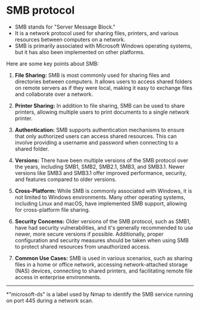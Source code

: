 # SMB protocol

* SMB stands for "Server Message Block."
* It is a network protocol used for sharing files, printers, and various resources between computers on a network.
* SMB is primarily associated with Microsoft Windows operating systems, but it has also been implemented on other platforms.

Here are some key points about SMB:

1. **File Sharing:** SMB is most commonly used for sharing files and directories between computers. It allows users to access shared folders on remote servers as if they were local, making it easy to exchange files and collaborate over a network.

2. **Printer Sharing:** In addition to file sharing, SMB can be used to share printers, allowing multiple users to print documents to a single network printer.

3. **Authentication:** SMB supports authentication mechanisms to ensure that only authorized users can access shared resources. This can involve providing a username and password when connecting to a shared folder.

4. **Versions:** There have been multiple versions of the SMB protocol over the years, including SMB1, SMB2, SMB2.1, SMB3, and SMB3.1. Newer versions like SMB3 and SMB3.1 offer improved performance, security, and features compared to older versions.

5. **Cross-Platform:** While SMB is commonly associated with Windows, it is not limited to Windows environments. Many other operating systems, including Linux and macOS, have implemented SMB support, allowing for cross-platform file sharing.

6. **Security Concerns:** Older versions of the SMB protocol, such as SMB1, have had security vulnerabilities, and it's generally recommended to use newer, more secure versions if possible. Additionally, proper configuration and security measures should be taken when using SMB to protect shared resources from unauthorized access.

7. **Common Use Cases:** SMB is used in various scenarios, such as sharing files in a home or office network, accessing network-attached storage (NAS) devices, connecting to shared printers, and facilitating remote file access in enterprise environments.

***
*"microsoft-ds" is a label used by Nmap to identify the SMB service running on port 445 during a network scan.

